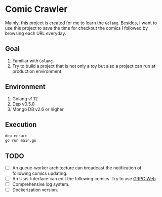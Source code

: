 # Comic Crawler

Mainly, this project is created for me to learn the `Golang`. Besides, I want to use this project to save the time for checkout the comics I followed by browsing each URL everyday.

## Goal

1. Familiar with `Golang`.
2. Try to build a project that is not only a toy but also a project can run at production environment.

## Environment

1. Golang v1.12
2. Dep v0.5.0
3. Mongo DB v2.6 or higher

## Execution

```bash
dep ensure
go run main.go
```

## TODO

- [ ] An queue-worker architecture can broadcast the notification of following comics updating.
- [ ] An User Interface can edit the following comics. Try to use [GRPC Web](https://www.google.com/search?q=grpc+web&oq=grpc+web&aqs=chrome..69i57j69i60l2j69i59j69i60j0.2801j0j4&sourceid=chrome&ie=UTF-8)
- [ ] Comprehensive log system.
- [ ] Dockerization version.
